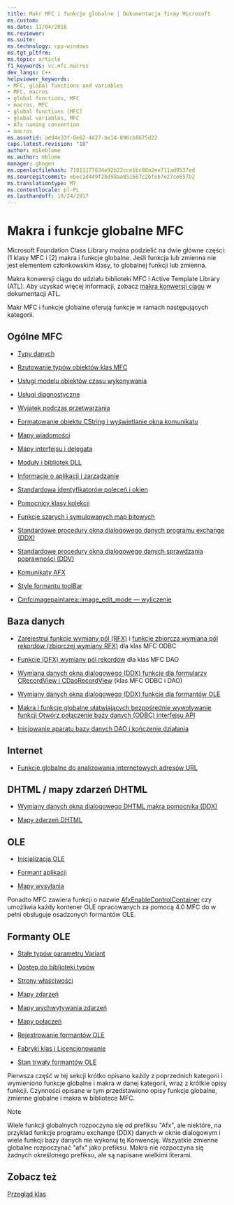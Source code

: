 ```yaml
---
title: Makr MFC i funkcje globalne | Dokumentacja firmy Microsoft
ms.custom: 
ms.date: 11/04/2016
ms.reviewer: 
ms.suite: 
ms.technology: cpp-windows
ms.tgt_pltfrm: 
ms.topic: article
f1_keywords: vc.mfc.macros
dev_langs: C++
helpviewer_keywords:
- MFC, global functions and variables
- MFC, macros
- global functions, MFC
- macros, MFC
- global functions [MFC]
- global variables, MFC
- Afx naming convention
- macros
ms.assetid: add4e33f-0e62-4d27-be14-896cb8675d22
caps.latest.revision: "18"
author: mikeblome
ms.author: mblome
manager: ghogen
ms.openlocfilehash: 71011177634e92b22cce1bc88a2ee711ad9537ed
ms.sourcegitcommit: ebec1d449f2bd98aa851667c2bfeb7e27ce657b2
ms.translationtype: MT
ms.contentlocale: pl-PL
ms.lasthandoff: 10/24/2017
---
```

# <a name="mfc-macros-and-globals"></a>Makra i funkcje globalne MFC
Microsoft Foundation Class Library można podzielić na dwie główne części: (1 klasy MFC i (2) makra i funkcje globalne. Jeśli funkcja lub zmienna nie jest elementem członkowskim klasy, to globalnej funkcji lub zmienna.  
  
 Makra konwersji ciągu do udziału biblioteki MFC i Active Template Library (ATL). Aby uzyskać więcej informacji, zobacz [makra konwersji ciągu](../../atl/reference/string-conversion-macros.md) w dokumentacji ATL.  
  
 Makr MFC i funkcje globalne oferują funkcje w ramach następujących kategorii.  
  
## <a name="general-mfc"></a>Ogólne MFC  
  
-   [Typy danych](data-types-mfc.md)  
  
-   [Rzutowanie typów obiektów klas MFC](type-casting-of-mfc-class-objects.md)  
  
-   [Usługi modelu obiektów czasu wykonywania](run-time-object-model-services.md)  
  
-   [Usługi diagnostyczne](diagnostic-services.md)  
  
-   [Wyjątek podczas przetwarzania](exception-processing.md)  
  
-   [Formatowanie obiektu CString i wyświetlanie okna komunikatu](cstring-formatting-and-message-box-display.md)  
  
-   [Mapy wiadomości](message-map-macros-mfc.md)  

-   [Mapy interfejsu i delegata](delegate-and-interface-maps.md)

-   [Moduły i bibliotek DLL](extension-dll-macros.md)
  
-   [Informacje o aplikacji i zarządzanie](application-information-and-management.md)  
  
-   [Standardowa identyfikatorów poleceń i okien](standard-command-and-window-ids.md)  
  
-   [Pomocnicy klasy kolekcji](collection-class-helpers.md)  
  
-   [Funkcje szarych i symulowanych map bitowych](gray-and-dithered-bitmap-functions.md)  
  
-   [Standardowe procedury okna dialogowego danych programu exchange (DDX)](standard-dialog-data-exchange-routines.md)  
  
-   [Standardowe procedury okna dialogowego danych sprawdzania poprawności (DDV)](standard-dialog-data-validation-routines.md)  
  
-   [Komunikaty AFX](afx-messages.md)  
  
-   [Style formantu toolBar](toolbar-control-styles.md)  
  
-   [Cmfcimagepaintarea::image_edit_mode — wyliczenie](cmfcimagepaintarea-image-edit-mode-enumeration.md)  

  
## <a name="database"></a>Baza danych  
  
-   [Zarejestruj funkcje wymiany pól (RFX)](record-field-exchange-functions.md) i [funkcje zbiorcza wymiana pól rekordów (zbiorczej wymiany RFX)](record-field-exchange-functions.md) dla klas MFC ODBC  
  
-   [Funkcje (DFX) wymiany pól rekordów](record-field-exchange-functions.md) dla klas MFC DAO  
  
-   [Wymiana danych okna dialogowego (DDX) funkcje dla formularzy CRecordView i CDaoRecordView](dialog-data-exchange-functions-for-crecordview-and-cdaorecordview.md) (klas MFC ODBC i DAO)  
  
-   [Wymiany danych okna dialogowego (DDX) funkcje dla formantów OLE](dialog-data-exchange-functions-for-ole-controls.md)  
  
-   [Makra i funkcje globalne ułatwiających bezpośrednie wywoływanie funkcji Otwórz połączenie bazy danych (ODBC) interfejsu API](database-macros-and-globals.md)  
  
-   [Inicjowanie aparatu bazy danych DAO i kończenie działania](dao-database-engine-initialization-and-termination.md)  
  
## <a name="internet"></a>Internet  
  
-   [Funkcje globalne do analizowania internetowych adresów URL](internet-url-parsing-globals.md)  
  
## <a name="dhtml--dhtml-event-maps"></a>DHTML / mapy zdarzeń DHTML  
  
-   [Wymiany danych okna dialogowego DHTML makra pomocnika (DDX)](ddx-dhtml-helper-macros.md)  
  
-   [Mapy zdarzeń DHTML](dhtml-event-maps.md)  
  
## <a name="ole"></a>OLE  
  
-   [Inicjalizacja OLE](ole-initialization.md)  
  
-   [Formant aplikacji](application-control.md)  
  
-   [Mapy wysyłania](dispatch-maps.md)  
  
 Ponadto MFC zawiera funkcji o nazwie [AfxEnableControlContainer](ole-initialization.md#afxenablecontrolcontainer) czy umożliwia każdy kontener OLE opracowanych za pomocą 4.0 MFC do w pełni obsługuje osadzonych formantów OLE.  
  
## <a name="ole-controls"></a>Formanty OLE  
  
-   [Stałe typów parametru Variant](variant-parameter-type-constants.md)  
  
-   [Dostęp do biblioteki typów](type-library-access.md)  
  
-   [Strony właściwości](property-pages-mfc.md)  
  
-   [Mapy zdarzeń](event-maps.md)  
  
-   [Mapy wychwytywania zdarzeń](event-sink-maps.md)  
  
-   [Mapy połączeń](connection-maps.md)  
  
-   [Rejestrowanie formantów OLE](registering-ole-controls.md)  
  
-   [Fabryki klas i Licencjonowanie](class-factories-and-licensing.md)  
  
-   [Stan trwały formantów OLE](persistence-of-ole-controls.md)  
  
 Pierwsza część w tej sekcji krótko opisano każdy z poprzednich kategorii i wymieniono funkcje globalne i makra w danej kategorii, wraz z krótkie opisy funkcji. Czynności opisane w tym przedstawiono opisy funkcje globalne, zmienne globalne i makra w bibliotece MFC.  
  
> [!NOTE]
>  Wiele funkcji globalnych rozpoczyna się od prefiksu "Afx", ale niektóre, na przykład funkcje programu exchange (DDX) danych w oknie dialogowym i wiele funkcji bazy danych nie wykonuj tę Konwencję. Wszystkie zmienne globalne rozpoczynać "afx" jako prefiksu. Makra nie rozpoczyna się żadnych określonego prefiksu, ale są napisane wielkimi literami.  
  
## <a name="see-also"></a>Zobacz też  
 [Przegląd klas](../../mfc/class-library-overview.md)



